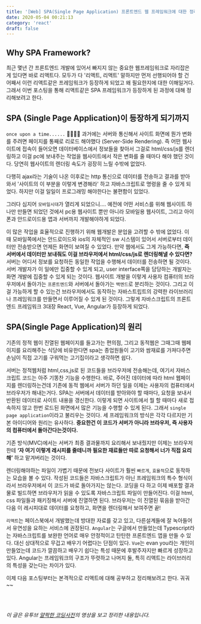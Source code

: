 ```yaml
---
title: '[Web] SPA(Single Page Application) 프론트엔드 웹 프레임워크에 대한 정리'
date: 2020-05-04 00:21:13
category: 'react'
draft: false
---
```


## Why SPA Framework?

최근 몇년 간 프론트엔드 개발에 있어서 빠지지 않는 중요한 웹프레임워크로 자리잡은 게 있다면 바로 리액트다. 모두가 다 '리액트, 리액트' 말하지만 먼저 선행되어야 할 건 어째서 이런 리액트같은 프레임워크가 등장하게 되었고 왜 필요한지에 대한 이해일거다. 그래서 이번 포스팅을 통해 리액트같은 SPA 프레임워크가 등장하게 된 과정에 대해 정리해보려고 한다.

## SPA (Single Page Application)이 등장하게 되기까지

`once upon a time......` 👨‍🦳👸🤴
과거에는 서버와 통신해서 사이트 화면에 뭔가 변화를 주려면 페이지를 통째로 리로드 해야했다 (Server-Side Rendering). 즉 어떤 웹사이트에 접속이 들어오면 데이터베이스에서 정보들을 찾아서 그걸로 html/css/js를 렌더링하고 이걸 pc에 보내주는 작업을 웹사이트에서 작은 변화를 줄 때마다 해야 했던 것이다. 당연히 웹사이트의 렌더링 속도가 굉장히 느릴 수밖에 없었다.

다행히 ajax라는 기술이 나온 이후로는 http 통신으로 데이터를 전송하고 결과를 받아와서
'사이트의 이 부분을 이렇게 변경해라' 하고 자바스크립트로 명령을 줄 수 있게 되었다. 하지만 이걸 일일이 프로그래밍 해야한다는 불편함이 있었다.

그러다 심지어 `모바일시대`가 열리게 되었으니.... 예전에 어떤 서비스를 위해 웹사이트 하나만 만들면 되었던 것에서 pc용 웹사이트 뿐만 아니라 모바일용 웹사이트, 그리고 아이폰과 안드로이드용 앱과 서버까지 개발해야하게 되었다.

이 많은 작업을 효율적으로 진행하기 위해 웹개발은 분업을 고려할 수 밖에 없었다. 이 때 모바일쪽에서는 안드로이드와 ios의 자체적인 sw 시스템이 있어서 서버로부터 데이터만 전송받으면 언제든 화면이 보여질 수 있었다. 만약 웹에서도 그게 가능하다면, <strong>즉 서버에서 데이터만 보내줘도 이걸 브라우저에서 html/css/js로 렌더링해낼 수 있다면?</strong> 서버는 어디서 정보를 요청하든 동일한 작업을 수행해서 데이터를 전송하면 될 것이다. 서버 개발자가 이 일에만 집중할 수 있게 되고, user interface쪽을 담당하는 개발자는 화면 개발에 집중할 수 있게 되는 것이다.
웹사이트 개발을 이렇게 사용자 컴퓨터의 브라우저에서 돌아가는 `프론트엔드`와 서버에서 돌아가는 `백엔드`로 분리하는 것이다. 그리고 이걸 가능하게 할 수 있는건 브라우저에서도 동작하는 자바스트립트의 강력한 라이브러리나 프레임워크를 만들면서 이루어질 수 있게 된 것이다. 그렇게 자바스크립트의 프론트엔드 프레임워크 3대장 React, Vue, Angular가 등장하게 되었다.

## SPA(Single Page Application)의 원리

기존의 정적 웹이 진열된 웹페이지를 들고가는 편의점, 그리고 동적웹은 그때그때 웹페이지를 요리해주는 식당에 비유한다면 spa는 종업원들이 고기와 쌈재료를 가져다주면 손님이 직접 고기를 구워먹는 고기집이라고 생각하면 쉽다.

서버는 정적웹처럼 html,css,js로 된 코드들을 브라우저에 전송해는데, 여기서 자바스크립트 코드는 아주 기똥찬 기능을 수행한다. 바로, 주어진 데이터에 따라 html 웹페이지를 렌더링하는건데 기존에 동적 웹에서 서버가 하던 일을 이제는 사용자의 컴퓨터에서 브라우저가 해내는거다.
SPA는 서버에서 데이터를 받아와야 할 때마다, 요청을 보내서 반환된 데이터로 사이트 내용을 갱신한다. 이렇게 되면 사이트에서 뭘 할 때마다 새로 접속하지 않고 한번 로드된 화면에서 많은 기능을 수행할 수 있게 된다. 그래서 `single page application`이라고 불리우는 것이다.
세 프레임워크의 방식은 각각 다르지만 기본 아이디어와 원리는 유사하다. <strong>중요한건 이 코드가 서버가 아니라 브라우저,
즉 사용자의 컴퓨터에서 돌아간다는것이다.</strong>

기존 방식(MVC)에서는 서버가 최종 결과물까지 요리해서 보내줬지만 이제는 브라우저한테 <strong>‘자 여기 이렇게 레시피를 줄테니까 필요한 재료들만 따로 요청해서 너가 직접 요리해’</strong> 하고 맡겨버리는 것이다.

렌더링해야하는 파일이 가볍기 때문에 전보다 사이트가 훨씬 `빠르게`, `효율적`으로 동작하는 모습을 볼 수 있다.
작성된 코드들은 자바스크립트가 아닌 프레임워크의 특수 형식이라서 브라우저에서 이 코드가 바로 돌아가지는 않는다. 코딩을 다 하고 이제 배포할 결과물로 빌드하면 브라우저가 읽을 수 있도록 자바스크립트 파일이 만들어진다. 이걸 html, css 파일들과 패키징해서 서버에 진열하면 된다. 브라우저는 이 진열된 묶음을 받아간 다음 이 레시피대로 데이터를 요청하고, 화면을 렌더링해서 보여주면 끝!

`리액트`는 페이스북에서 개발했는데 방대한 자료를 갖고 있고, 다른설계들에 잘 녹아들어서 유연성을 요하는 서비스에 권장된다. `Angular`는 구글에서 만들었는데 Typescript라는 자바스크립트를 보완한 언어로 매우 안정적이고 탄탄한 프론트엔드 앱을 만들 수 있다. 대신 상대적으로 무겁고 배우기 어렵다는 단점이 있다. `Vue`는 evan you라는 개인이 만들었는데 코드가 깔끔하고 배우기 쉽다는 특성 때문에 후발주자지만 빠르게 성장하고 있다. Angular는 프레임워크의 구조가 뚜렷하고 나머지 둘, 특히 리액트는 라이브러리의 특성을 갖는다는 차이가 있다.

이제 다음 포스팅부터는 본격적으로 리액트에 대해 공부하고 정리해보려고 한다. 궈궈~~

<br>
<br>

_이 글은 유투브 [얄팍한 코딩사전](https://www.youtube.com/watch?v=iE29lbjbow0)의 영상을 보고 정리한 내용입니다._
